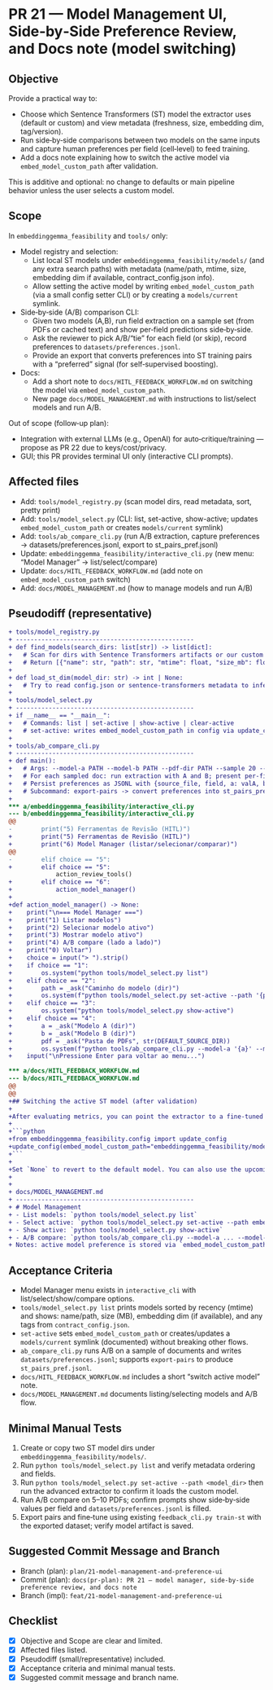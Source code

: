 # PR 21 — Model Management UI, Side‑by‑Side Preference Review, and Docs note (model switching)

## Objective
Provide a practical way to:
- Choose which Sentence Transformers (ST) model the extractor uses (default or custom) and view metadata (freshness, size, embedding dim, tag/version).
- Run side‑by‑side comparisons between two models on the same inputs and capture human preferences per field (cell‑level) to feed training.
- Add a docs note explaining how to switch the active model via `embed_model_custom_path` after validation.

This is additive and optional: no change to defaults or main pipeline behavior unless the user selects a custom model.

## Scope
In `embeddinggemma_feasibility` and `tools/` only:
- Model registry and selection:
  - List local ST models under `embeddinggemma_feasibility/models/` (and any extra search paths) with metadata (name/path, mtime, size, embedding dim if available, contract_config.json info).
  - Allow setting the active model by writing `embed_model_custom_path` (via a small config setter CLI) or by creating a `models/current` symlink.
- Side‑by‑side (A/B) comparison CLI:
  - Given two models (A,B), run field extraction on a sample set (from PDFs or cached text) and show per‑field predictions side‑by‑side.
  - Ask the reviewer to pick A/B/“tie” for each field (or skip), record preferences to `datasets/preferences.jsonl`.
  - Provide an export that converts preferences into ST training pairs with a “preferred” signal (for self‑supervised boosting).
- Docs:
  - Add a short note to `docs/HITL_FEEDBACK_WORKFLOW.md` on switching the model via `embed_model_custom_path`.
  - New page `docs/MODEL_MANAGEMENT.md` with instructions to list/select models and run A/B.

Out of scope (follow‑up plan):
- Integration with external LLMs (e.g., OpenAI) for auto‑critique/training — propose as PR 22 due to keys/cost/privacy.
- GUI; this PR provides terminal UI only (interactive CLI prompts).

## Affected files
- Add: `tools/model_registry.py` (scan model dirs, read metadata, sort, pretty print)
- Add: `tools/model_select.py` (CLI: list, set-active, show-active; updates `embed_model_custom_path` or creates `models/current` symlink)
- Add: `tools/ab_compare_cli.py` (run A/B extraction, capture preferences → datasets/preferences.jsonl, export to st_pairs_pref.jsonl)
- Update: `embeddinggemma_feasibility/interactive_cli.py` (new menu: “Model Manager” → list/select/compare)
- Update: `docs/HITL_FEEDBACK_WORKFLOW.md` (add note on `embed_model_custom_path` switch)
- Add: `docs/MODEL_MANAGEMENT.md` (how to manage models and run A/B)

## Pseudodiff (representative)
```diff
+ tools/model_registry.py
+ -------------------------------------------------
+ def find_models(search_dirs: list[str]) -> list[dict]:
+   # Scan for dirs with Sentence Transformers artifacts or our custom contract_config.json
+   # Return [{"name": str, "path": str, "mtime": float, "size_mb": float, "dim": int | None, "tags": {...}}]
+
+ def load_st_dim(model_dir: str) -> int | None:
+   # Try to read config.json or sentence-transformers metadata to infer embedding dimension
+
+ tools/model_select.py
+ -------------------------------------------------
+ if __name__ == "__main__":
+   # Commands: list | set-active | show-active | clear-active
+   # set-active: writes embed_model_custom_path in config via update_config(); optional symlink models/current
+
+ tools/ab_compare_cli.py
+ -------------------------------------------------
+ def main():
+   # Args: --model-a PATH --model-b PATH --pdf-dir PATH --sample 20 --out datasets/preferences.jsonl
+   # For each sampled doc: run extraction with A and B; present per-field side-by-side; prompt user (A/B/tie/skip)
+   # Persist preferences as JSONL with {source_file, field, a: valA, b: valB, choice, timestamp}
+   # Subcommand: export-pairs -> convert preferences into st_pairs_pref.jsonl (preferred positives)
+
*** a/embeddinggemma_feasibility/interactive_cli.py
--- b/embeddinggemma_feasibility/interactive_cli.py
@@
-        print("5) Ferramentas de Revisão (HITL)")
+        print("5) Ferramentas de Revisão (HITL)")
+        print("6) Model Manager (listar/selecionar/comparar)")
@@
-        elif choice == "5":
+        elif choice == "5":
             action_review_tools()
+        elif choice == "6":
+            action_model_manager()
+
+def action_model_manager() -> None:
+    print("\n=== Model Manager ===")
+    print("1) Listar modelos")
+    print("2) Selecionar modelo ativo")
+    print("3) Mostrar modelo ativo")
+    print("4) A/B compare (lado a lado)")
+    print("0) Voltar")
+    choice = input("> ").strip()
+    if choice == "1":
+        os.system("python tools/model_select.py list")
+    elif choice == "2":
+        path = _ask("Caminho do modelo (dir)")
+        os.system(f"python tools/model_select.py set-active --path '{path}'")
+    elif choice == "3":
+        os.system("python tools/model_select.py show-active")
+    elif choice == "4":
+        a = _ask("Modelo A (dir)")
+        b = _ask("Modelo B (dir)")
+        pdf = _ask("Pasta de PDFs", str(DEFAULT_SOURCE_DIR))
+        os.system(f"python tools/ab_compare_cli.py --model-a '{a}' --model-b '{b}' --pdf-dir '{pdf}' --sample 10")
+    input("\nPressione Enter para voltar ao menu...")

*** a/docs/HITL_FEEDBACK_WORKFLOW.md
--- b/docs/HITL_FEEDBACK_WORKFLOW.md
@@
@@
+## Switching the active ST model (after validation)
+
+After evaluating metrics, you can point the extractor to a fine‑tuned model without changing defaults:
+
+```python
+from embeddinggemma_feasibility.config import update_config
+update_config(embed_model_custom_path="embeddinggemma_feasibility/models/st_custom_v1")
+```
+
+Set `None` to revert to the default model. You can also use the upcoming Model Manager UI to list/select models.
+
+
+ docs/MODEL_MANAGEMENT.md
+ -------------------------------------------------
+ # Model Management
+ - List models: `python tools/model_select.py list`
+ - Select active: `python tools/model_select.py set-active --path embeddinggemma_feasibility/models/st_custom_v1`
+ - Show active: `python tools/model_select.py show-active`
+ - A/B compare: `python tools/ab_compare_cli.py --model-a ... --model-b ... --pdf-dir ... --sample 20`
+ Notes: active model preference is stored via `embed_model_custom_path` and does not alter defaults unless set.
```

## Acceptance Criteria
- Model Manager menu exists in `interactive_cli` with list/select/show/compare options.
- `tools/model_select.py list` prints models sorted by recency (mtime) and shows: name/path, size (MB), embedding dim (if available), and any tags from `contract_config.json`.
- `set-active` sets `embed_model_custom_path` or creates/updates a `models/current` symlink (documented) without breaking other flows.
- `ab_compare_cli.py` runs A/B on a sample of documents and writes `datasets/preferences.jsonl`; supports `export-pairs` to produce `st_pairs_pref.jsonl`.
- `docs/HITL_FEEDBACK_WORKFLOW.md` includes a short “switch active model” note.
- `docs/MODEL_MANAGEMENT.md` documents listing/selecting models and A/B flow.

## Minimal Manual Tests
1) Create or copy two ST model dirs under `embeddinggemma_feasibility/models/`.
2) Run `python tools/model_select.py list` and verify metadata ordering and fields.
3) Run `python tools/model_select.py set-active --path <model_dir>` then run the advanced extractor to confirm it loads the custom model.
4) Run A/B compare on 5–10 PDFs; confirm prompts show side‑by‑side values per field and `datasets/preferences.jsonl` is filled.
5) Export pairs and fine‑tune using existing `feedback_cli.py train-st` with the exported dataset; verify model artifact is saved.

## Suggested Commit Message and Branch
- Branch (plan): `plan/21-model-management-and-preference-ui`
- Commit (plan): `docs(pr-plan): PR 21 — model manager, side-by-side preference review, and docs note`
- Branch (impl): `feat/21-model-management-and-preference-ui`

## Checklist
- [x] Objective and Scope are clear and limited.
- [x] Affected files listed.
- [x] Pseudodiff (small/representative) included.
- [x] Acceptance criteria and minimal manual tests.
- [x] Suggested commit message and branch name.
